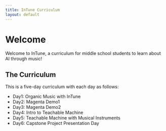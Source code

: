 ```yaml
---
title: InTune Curriculum
layout: default
---
```


# Welcome

Welcome to InTune, a curriculum for middle school students to learn about AI through music! 

## The Curriculum

This is a five-day curriculum with each day as follows:

* Day1: Organic Music with InTune
* Day2: Magenta Demo1
* Day3: Magenta Demo2
* Day4: Intro to Teachable Machine
* Day5: Teachable Machine with Musical Instruments
* Day6: Capstone Project Presentation Day



